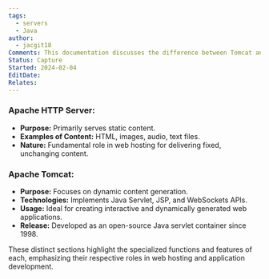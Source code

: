 ```yaml
---
tags:
  - servers
  - Java
author:
  - jacgit18
Comments: This documentation discusses the difference between Tomcat and Apache HTTP Server.
Status: Capture
Started: 2024-02-04
EditDate: 
Relates:
---
```

### Apache HTTP Server:
- **Purpose:** Primarily serves static content.
- **Examples of Content:** HTML, images, audio, text files.
- **Nature:** Fundamental role in web hosting for delivering fixed, unchanging content.

### Apache Tomcat:
- **Purpose:** Focuses on dynamic content generation.
- **Technologies:** Implements Java Servlet, JSP, and WebSockets APIs.
- **Usage:** Ideal for creating interactive and dynamically generated web applications.
- **Release:** Developed as an open-source Java servlet container since 1998.

These distinct sections highlight the specialized functions and features of each, emphasizing their respective roles in web hosting and application development.